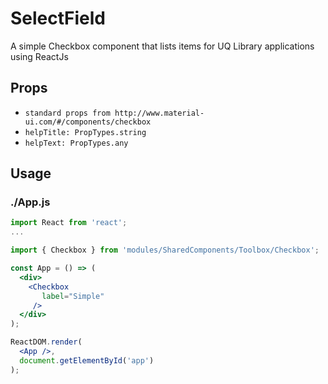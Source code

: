 # SelectField

A simple Checkbox component that lists items for UQ Library applications using ReactJs

## Props

- `standard props from http://www.material-ui.com/#/components/checkbox`
- `helpTitle: PropTypes.string`
- `helpText: PropTypes.any`

## Usage

### ./App.js

```jsx
import React from 'react';
...

import { Checkbox } from 'modules/SharedComponents/Toolbox/Checkbox';

const App = () => (
  <div>
    <Checkbox
       label="Simple"
     />
  </div>
);

ReactDOM.render(
  <App />,
  document.getElementById('app')
);
```
